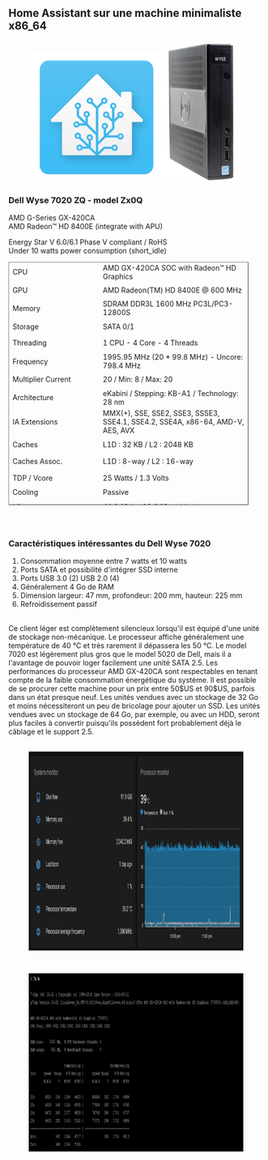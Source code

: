 <h2>Home Assistant sur une machine minimaliste x86_64</h2>
<div align="center">
    <figure>
        <div>
            <img src="/images/icon_ha.png" alt="" width="256" height="256" /><img src="/images/photo_wyse_7020.png" width="157" height="278" />
        </div>
    </figure>
</div>
<h3>Dell Wyse 7020 ZQ - model Zx0Q</h3>
<p>AMD G-Series GX-420CA<br />AMD Radeon&trade; HD 8400E (integrate with APU)</p>
<p>Energy Star V 6.0/6.1 Phase V compliant /&nbsp;RoHS<br />Under 10 watts power consumption (short_idle)</p>
<table style="border-collapse: collapse; width: 94.0737%; height: 480px;" border="1">
<tbody>
<tr style="height: 28px;">
<td style="width: 37.8323%; height: 28px; border-style: hidden;">CPU</td>
<td style="width: 67.1521%; height: 28px; border-style: hidden;">AMD GX-420CA SOC with Radeon&trade; HD Graphics</td>
</tr>
<tr style="height: 27px;">
<td style="width: 37.8323%; border-style: hidden; height: 27px;">GPU</td>
<td style="width: 67.1521%; border-style: hidden; height: 27px;">AMD Radeon(TM) HD 8400E @ 600 MHz</td>
</tr>
<tr style="height: 27px;">
<td style="width: 37.8323%; border-style: hidden; height: 27px;">Memory</td>
<td style="width: 67.1521%; border-style: hidden; height: 27px;">SDRAM DDR3L 1600 MHz PC3L/PC3-12800S</td>
</tr>
<tr style="height: 27px;">
<td style="width: 37.8323%; border-style: hidden; height: 27px;">Storage</td>
<td style="width: 67.1521%; border-style: hidden; height: 27px;">SATA 0/1&nbsp;</td>
</tr>
<tr style="height: 28px;">
<td style="width: 37.8323%; height: 28px; border-style: hidden;">Threading</td>
<td style="width: 67.1521%; height: 28px; border-style: hidden;">1 CPU - 4 Core - 4 Threads</td>
</tr>
<tr style="height: 28px;">
<td style="width: 37.8323%; height: 28px; border-style: hidden;">Frequency</td>
<td style="width: 67.1521%; height: 28px; border-style: hidden;">1995.95 MHz (20 * 99.8 MHz) - Uncore: 798.4 MHz</td>
</tr>
<tr style="height: 27px;">
<td style="width: 37.8323%; border-style: hidden; height: 27px;">Multiplier Current</td>
<td style="width: 67.1521%; border-style: hidden; height: 27px;">20 / Min: 8 / Max: 20</td>
</tr>
<tr style="height: 28px;">
<td style="width: 37.8323%; height: 28px; border-style: hidden;">Architecture</td>
<td style="width: 67.1521%; height: 28px; border-style: hidden;">eKabini / Stepping: KB-A1 / Technology: 28 nm</td>
</tr>
<tr style="height: 28px;">
<td style="width: 37.8323%; height: 28px; border-style: hidden;">IA Extensions</td>
<td style="width: 67.1521%; height: 28px; border-style: hidden;">MMX(+), SSE, SSE2, SSE3, SSSE3, SSE4.1, SSE4.2, SSE4A, x86-64, AMD-V, AES, AVX</td>
</tr>
<tr style="height: 28px;">
<td style="width: 37.8323%; height: 28px; border-style: hidden;">Caches</td>
<td style="width: 67.1521%; height: 28px; border-style: hidden;">L1D : 32 KB / L2 : 2048 KB</td>
</tr>
<tr style="height: 28px;">
<td style="width: 37.8323%; height: 28px; border-style: hidden;">Caches Assoc.</td>
<td style="width: 67.1521%; height: 28px; border-style: hidden;">L1D : 8-way / L2 : 16-way</td>
</tr>
<tr style="height: 28px;">
<td style="width: 37.8323%; height: 28px; border-style: hidden;">TDP / Vcore</td>
<td style="width: 67.1521%; height: 28px; border-style: hidden;">25 Watts / 1.3 Volts</td>
</tr>
<tr style="height: 18px;">
<td style="width: 37.8323%; border-style: hidden; height: 18px;">Cooling</td>
<td style="width: 67.1521%; border-style: hidden; height: 18px;">Passive</td>
</tr>
<tr style="height: 28px;">
<td style="width: 37.8323%; height: 28px; border-style: hidden;">Idle core temperature</td>
<td style="width: 67.1521%; height: 28px; border-style: hidden;">41.0 &deg;C (@ 20.0 &deg;C ambient)</td>
</tr>
<tr style="height: 18px;">
<td style="width: 37.8323%; border-style: hidden; height: 18px;">High core temperature</td>
<td style="width: 67.1521%; border-style: hidden; height: 18px;">70.0 &deg;C</td>
</tr>
<tr style="height: 28px;">
<td style="width: 37.8323%; height: 28px; border-style: hidden;">Maximum core temperature</td>
<td style="width: 67.1521%; height: 28px; border-style: hidden;">90.0 &deg;C</td>
</tr>
<tr style="height: 28px;">
<td style="width: 37.8323%; height: 28px; border-style: hidden;">Type</td>
<td style="width: 67.1521%; height: 28px; border-style: hidden;">Retail (Stock Frequency : 2000 MHz)</td>
</tr>
<tr style="height: 28px;">
<td style="width: 37.8323%; height: 28px; border-style: hidden;">Cores Frequencies</td>
<td style="width: 67.1521%; height: 28px; border-style: hidden;">#00: 1995.95 MHz&emsp; #01: 1995.95 MHz&emsp; #02: 1995.95 MHz&emsp; #03: 1995.95 MHz</td>
</tr>
</tbody>
</table>
<h3>&nbsp;</h3>
<h3>Caract&eacute;ristiques intéressantes du Dell Wyse 7020</h3>
<ol>
<li>Consommation moyenne entre 7 watts et 10 watts</li>
<li>Ports SATA et possibilit&eacute; d'int&eacute;grer SSD interne</li>
<li>Ports USB 3.0 (2) USB 2.0 (4)</li>
<li>G&eacute;n&eacute;ralement 4 Go de RAM</li>
<li>Dimension largeur: 47 mm, profondeur: 200 mm, hauteur: 225 mm</li>
<li>Refroidissement passif</li>
</ol></br>
Ce client léger est complètement silencieux lorsqu'il est équipé d'une unité de stockage non-mécanique. Le processeur affiche généralement une température de 40 &deg;C et très rarement il dépassera les 50 &deg;C. Le model 7020 est légèrement plus gros que le model 5020 de Dell, mais il a l'avantage de pouvoir loger facilement une unité SATA 2.5. Les performances du processeur AMD GX-420CA sont respectables en tenant compte de la faible consommation énergétique du système. Il est possible de se procurer cette machine pour un prix entre 50$US et 90$US, parfois dans un état presque neuf. Les unités vendues avec un stockage de 32 Go et moins nécessiteront un peu de bricolage pour ajouter un SSD. Les unités vendues avec un stockage de 64 Go, par exemple, ou avec un HDD, seront plus faciles à convertir puisqu'ils possèdent fort probablement déjà le câblage et le support 2.5.
</br></br>
<div align="center">
    <figure>
        <div>
            <img style="display: block; margin-left: auto; margin-right: auto;" src="/images/screenshot_sysmonitor.png" width="852" height="393" /></p>
        </div>
    </figure>
</div>
</br>
<div align="center">
    <figure>
        <div>
            <img style="display: block; margin-left: auto; margin-right: auto;" src="/images/screenshot_benchmark.png" width="852" height="352" /></p>
        </div>
    </figure>
</div>
</br>
